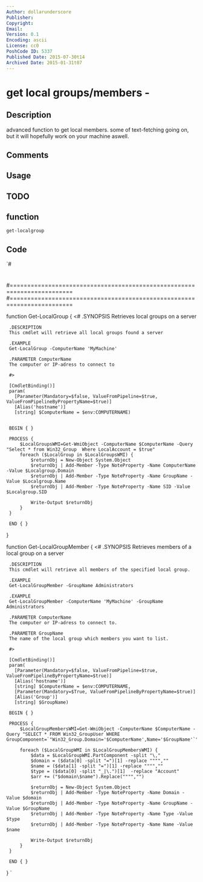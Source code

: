 ```yaml
---
Author: dollarunderscore
Publisher: 
Copyright: 
Email: 
Version: 0.1
Encoding: ascii
License: cc0
PoshCode ID: 5337
Published Date: 2015-07-30t14
Archived Date: 2015-01-31t07
---
```


# get local groups/members - 

## Description

advanced function to get local members. some of text-fetching going on, but it will hopefully work on your machine aswell.

## Comments



## Usage



## TODO



## function

`get-localgroup`

## Code

`#
 #
 #========================================================================
 #========================================================================
 
 function Get-LocalGroup
 {
     <#
     .SYNOPSIS
     Retrieves local groups on a server
 
     .DESCRIPTION
     This cmdlet will retrieve all local groups found a server
 
     .EXAMPLE
     Get-LocalGroup -ComputerName 'MyMachine'
 
     .PARAMETER ComputerName
     The computer or IP-adress to connect to
 
     #>
 
     [CmdletBinding()]
     param(
       [Parameter(Mandatory=$false, ValueFromPipeline=$true, ValueFromPipelineByPropertyName=$true)]
       [Alias('hostname')]
       [string] $ComputerName = $env:COMPUTERNAME)
 
 
     BEGIN { }
 
     PROCESS {
         $LocalGroupsWMI=Get-WmiObject -ComputerName $ComputerName -Query "Select * from Win32_Group  Where LocalAccount = $true"
         foreach ($LocalGroup in $LocalGroupsWMI) {
             $returnObj = New-Object System.Object
             $returnObj | Add-Member -Type NoteProperty -Name ComputerName -Value $Localgroup.Domain
             $returnObj | Add-Member -Type NoteProperty -Name GroupName -Value $Localgroup.Name
             $returnObj | Add-Member -Type NoteProperty -Name SID -Value $Localgroup.SID
 
             Write-Output $returnObj
         }
     }
 
     END { }
 }
 
 function Get-LocalGroupMember
 {
     <#
     .SYNOPSIS
     Retrieves members of a local group on a server
 
     .DESCRIPTION
     This cmdlet will retrieve all members of the specified local group.
 
     .EXAMPLE
     Get-LocalGroupMember -GroupName Administrators
 
     .EXAMPLE
     Get-LocalGroupMember -ComputerName 'MyMachine' -GroupName Administrators
 
     .PARAMETER ComputerName
     The computer or IP-adress to connect to.
 
     .PARAMETER GroupName
     The name of the local group which members you want to list.
 
     #>
 
     [CmdletBinding()]
     param(
       [Parameter(Mandatory=$false, ValueFromPipeline=$true, ValueFromPipelineByPropertyName=$true)]
       [Alias('hostname')]
       [string] $ComputerName = $env:COMPUTERNAME,
       [Parameter(Mandatory=$True, ValueFromPipelineByPropertyName=$true)]
       [Alias('Group')]
       [string] $GroupName)
 
     BEGIN { }
 
     PROCESS {
         $LocalGroupMembersWMI=Get-WmiObject -ComputerName $ComputerName -Query "SELECT * FROM Win32_GroupUser WHERE GroupComponent=`"Win32_Group.Domain='$ComputerName',Name='$GroupName'`""
 
         foreach ($LocalGroupWMI in $LocalGroupMembersWMI) {
             $data = $LocalGroupWMI.PartComponent -split "\," 
             $domain = ($data[0] -split "=")[1] -replace """",""
             $name = ($data[1] -split "=")[1] -replace """",""
             $type = ($data[0] -split "_|\.")[1]  -replace "Account"
             $arr += ("$domain\$name").Replace("""","") 
 
             $returnObj = New-Object System.Object
             $returnObj | Add-Member -Type NoteProperty -Name Domain -Value $domain
             $returnObj | Add-Member -Type NoteProperty -Name GroupName -Value $GroupName
             $returnObj | Add-Member -Type NoteProperty -Name Type -Value $type
             $returnObj | Add-Member -Type NoteProperty -Name Name -Value $name
 
             Write-Output $returnObj
         }
     }
 
     END { }
 }
`

